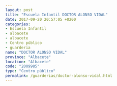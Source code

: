 ```yaml
---
layout: post
title: "Escuela Infantil DOCTOR ALONSO VIDAL"
date: 2017-09-20 20:57:05 +0200
categories:
- Escuela Infantil
- albacete
- albacete
- Centro público
- guarderia
name: "DOCTOR ALONSO VIDAL"
province: "Albacete"
location: "Albacete"
code: "2009985"
type: "Centro público"
permalink: /guarderias/doctor-alonso-vidal.html
---
```

